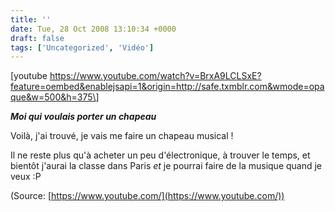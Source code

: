 ```yaml
---
title: ''
date: Tue, 28 Oct 2008 13:10:34 +0000
draft: false
tags: ['Uncategorized', 'Vidéo']
---
```


\[youtube https://www.youtube.com/watch?v=BrxA9LCLSxE?feature=oembed&enablejsapi=1&origin=http://safe.txmblr.com&wmode=opaque&w=500&h=375\]

**_Moi qui voulais porter un chapeau_**

Voilà, j'ai trouvé, je vais me faire un chapeau musical !

Il ne reste plus qu'à acheter un peu d'électronique, à trouver le temps, et bientôt j'aurai la classe dans Paris _et_ je pourrai faire de la musique quand je veux :P

(Source: [https://www.youtube.com/](https://www.youtube.com/))